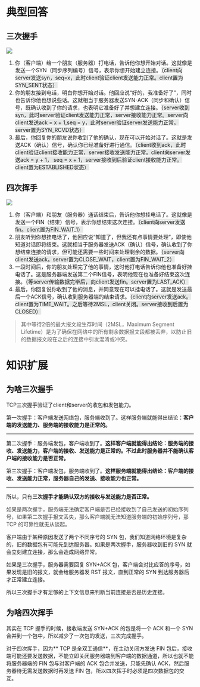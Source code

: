 # 典型回答
## 三次握手


![](https://cdn.nlark.com/yuque/0/2023/png/5378072/1675138505949-2e21fdde-ec4c-4943-82da-96a85391642c.png)



1. 你（客户端）给一个朋友（服务器）打电话，告诉他你想开始对话。这就像是发送一个SYN（同步序列编号）信号，表示你想开始建立连接。<font style="background-color:#E7E9E8;">（client向server发送syn，seq=x，此时client验证client发送能力正常。client置为SYN_SENT状态）</font>
2. 你的朋友接到电话，明白你想开始对话。他回应说“好的，我准备好了”，同时也告诉你他也想说些话。这就相当于服务器发送SYN-ACK（同步和确认）信号，既确认收到了你的请求，也表明它准备好了并想建立连接。<font style="background-color:#E7E9E8;">（server收到syn，此时server验证client发送能力正常，server接收能力正常。server向client发送ack = x + 1,seq = y，此时server验证server发送能力正常。server置为SYN_RCVD状态）</font>
3. 最后，你回复你的朋友说你收到了他的确认，现在可以开始对话了。这就是发送ACK（确认）信号，确认你已经准备好进行通信。<font style="background-color:#E7E9E8;">（client收到ack，此时client验证client接收能力正常，server接收发送能力正常。client向server发送ack = y + 1， seq = x + 1，server接收到后验证client接收能力正常。client置为ESTABLISHED状态）</font>

## 四次挥手


![](https://cdn.nlark.com/yuque/0/2023/png/5378072/1675138535863-b4e954fa-ddff-4d1c-b1eb-195c98906c86.png)



1. 你（客户端）和朋友（服务器）通话结束后，告诉他你想挂电话了。这就像是发送一个FIN（结束）信号，表示你想结束这次连接。<font style="background-color:#E7E9E8;">（client向server发送fin。client置为FIN_WAIT_1）</font>
2. 朋友听到你想挂电话了，他回应说“知道了，但我还有点事情要处理”，即使他知道对话即将结束。这就相当于服务器发送ACK（确认）信号，确认收到了你想结束连接的请求，但可能还需要一些时间来处理剩余的数据。<font style="background-color:#E7E9E8;">（server向client发送ack。server置为CLOSE_WAIT，client置为FIN_WAIT_2）</font>
3. 一段时间后，你的朋友处理完了他的事情，这时他打电话告诉你他也准备好挂电话了。这是服务器端发送第二个FIN信号，表明他现在也准备好结束这次连接。<font style="background-color:#E7E9E8;">（等server传输数据完毕后，向client发送fin。server置为LAST_ACK）</font>
4. 最后，你回复说你收到了他的消息，并同意现在可以挂电话了。这就是发送最后一个ACK信号，确认收到服务器端的结束请求。<font style="background-color:#E7E9E8;">（client向server发送ack。client置为TIME_WAIT。之后等待2MSL，client关闭。server接收到后置为CLOSED）</font>



> 其中等待2倍的最大报文段生存时间（2MSL，Maximum Segment Lifetime）是为了确保在网络中的所有剩余数据报文段都被丢弃，以防止旧的数据报文段在之后的连接中引发混淆或冲突。
>

# 知识扩展


## 为啥三次握手
TCP三次握手验证了client和server的收包和发包能力。



第一次握手：客户端发送网络包，服务端收到了。这样服务端就能得出结论：**客户端的发送能力、服务端的接收能力是正常的。**

****

第二次握手：服务端发包，客户端收到了。**这样客户端就能得出结论：服务端的接收、发送能力，客户端的接收、发送能力是正常的。不过此时服务器并不能确认客户端的接收能力是否正常。**



第三次握手：客户端发包，服务端收到了。**这样服务端就能得出结论：客户端的接收、发送能力正常，服务器自己的发送、接收能力也正常。**

****

所以，只有**三次握手才能确认双方的接收与发送能力是否正常。**



<font style="color:rgb(62, 62, 62);">如果是两次握手，服务端无法确定客户端是否已经接收到了自己发送的初始序列号，如果第二次握手报文丢失，那么客户端就无法知道服务端的初始序列号，那 TCP 的可靠性就无从谈起。</font>



客户端由于某种原因发送了两个不同序号的 SYN 包，我们知道网络环境是复杂的，旧的数据包有可能先到达服务器。如果是两次握手，服务器收到旧的 SYN 就会立刻建立连接，那么会造成网络异常。



如果是三次握手，服务器需要回复 SYN+ACK 包，客户端会对比应答的序号，如果发现是旧的报文，就会给服务器发 RST 报文，直到正常的 SYN 到达服务器后才正常建立连接。



所以三次握手才有足够的上下文信息来判断当前连接是否是历史连接。

## 为啥四次挥手
其实在 TCP 握手的时候，接收端发送 SYN+ACK 的包是将一个 ACK 和一个 SYN 合并到一个包中，所以减少了一次包的发送，三次完成握手。



对于四次挥手，因为** TCP 是全双工通信**，在主动关闭方发送 FIN 包后，接收端可能还要发送数据，不能立即关闭服务器端到客户端的数据通道，所以也就不能将服务器端的 FIN 包与对客户端的 ACK 包合并发送，只能先确认 ACK，然后服务器待无需发送数据时再发送 FIN 包，所以四次挥手时必须是四次数据包的交互。

